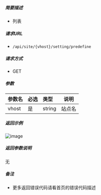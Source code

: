 

    
##### 简要描述

- 列表

##### 请求URL
- ` /api/site/{vhost}/setting/predefine `
  
##### 请求方式
- GET

##### 参数

|参数名|必选|类型|说明|
|:----    |:---|:----- |-----   |
|vhost |是  |string |站点名   |

##### 返回示例 

![image](https://user-images.githubusercontent.com/90588289/133764977-9116cd9f-4e6e-42c2-ae2e-11e77ef0085b.png)

##### 返回参数说明 

无

##### 备注 

- 更多返回错误代码请看首页的错误代码描述



